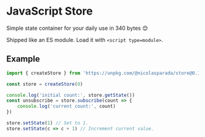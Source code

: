 # JavaScript Store

Simple state container for your daily use in 340 bytes 😊

Shipped like an ES module. Load it with `<script type=module>`.

## Example

```js
import { createStore } from 'https://unpkg.com/@nicolasparada/store@0.1.0/store.js'

const store = createStore(0)

console.log('initial count:', store.getState())
const unsubscribe = store.subscribe(count => {
    console.log('current count:', count)
})

store.setState(1) // Set to 1.
store.setState(c => c + 1) // Increment current value.
```
